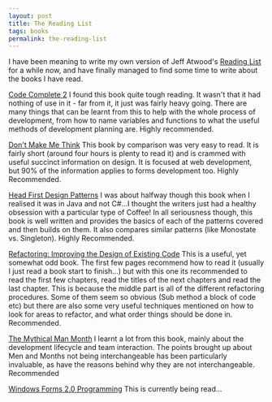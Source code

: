 ```yaml
---
layout: post
title: The Reading List
tags: books
permalink: the-reading-list
---
```


I have been meaning to write my own version of Jeff Atwood's [Reading List][reading-list] for a while now, and have finally managed to find some time to write about the books I have read.

[Code Complete 2][amazon-code-complete]
I found this book quite tough reading. It wasn't that it had nothing of use in it - far from it, it just was fairly heavy going.  There are many things that can be learnt from this to help with the whole process of development, from how to name variables and functions to what the useful methods of development planning are.  Highly recommended.

[Don't Make Me Think][amazon-dont-think]
This book by comparison was very easy to read.  It is fairly short (around four hours is plenty to read it) and is crammed with useful succinct information on design.  It is focused at web development, but 90% of the information applies to forms development too.  Highly Recommended.

[Head First Design Patterns][amazon-design]
I was about halfway though this book when I realised it was in Java and not C#...I thought the writers just had a healthy obsession with a particular type of Coffee!  In all seriousness though, this book is well written and provides the basics of each of the patterns covered and then builds on them.  It also compares similar patterns (like Monostate vs. Singleton).  Highly Recommended.

[Refactoring: Improving the Design of Existing Code][amazon-refactoring]
This is a useful, yet somewhat odd book.  The first few pages recommend how to read it (usually I just read a book start to finish...)  but with this one its recommended to read the first few chapters, read the titles of the next chapters and read the last chapter.  This is because the middle part is all of the different refactoring procedures.  Some of them seem so obvious (Sub method a block of code etc) but there are also some very useful techniques mentioned on how to look for areas to refactor, and what order things should be done in.  Recommended.

[The Mythical Man Month][amazon-man-month]
I learnt a lot from this book, mainly about the development lifecycle and team interaction.  The points brought up about Men and Months not being interchangeable has been particularly invaluable, as have the reasons behind why they are not interchangeable. Recommended

[Windows Forms 2.0 Programming][amazon-forms]
This is currently being read...

[reading-list]: http://www.codinghorror.com/blog/archives/000020.html
[amazon-code-complete]: http://www.amazon.co.uk/Code-Complete-Practical-Handbook-Construction/dp/0735619670/ref=sr_1_1?ie=UTF8&s=books&qid=1244194043&sr=8-1
[amazon-dont-think]: http://www.amazon.co.uk/Dont-Make-Me-Think-Usability/dp/0321344758/ref=pd_sim_b_20
[amazon-design]: http://www.amazon.co.uk/Head-First-Design-Patterns-Freeman/dp/0596007124/ref=pd_sim_b_3
[amazon-refactoring]: http://www.amazon.co.uk/Refactoring-Improving-Design-Existing-Technology/dp/0201485672/ref=pd_sim_b_6
[amazon-man-month]: http://www.amazon.co.uk/Mythical-Month-Essays-Software-Engineering/dp/0201835959/ref=pd_sim_b_29
[amazon-forms]: http://www.amazon.co.uk/Windows-Forms-Programming-Chris-Sells/dp/0321267966/ref=sr_1_1?ie=UTF8&s=books&qid=1244194283&sr=1-1